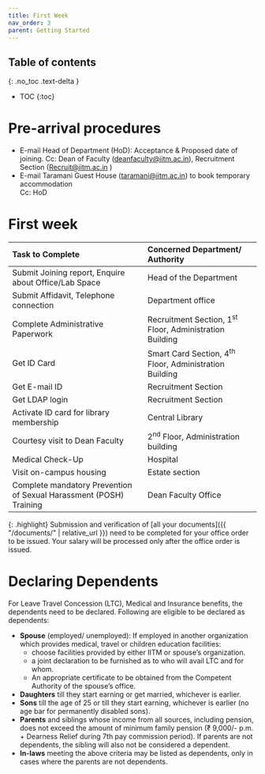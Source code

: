 ```yaml
---
title: First Week
nav_order: 3
parent: Getting Started
---
```

## Table of contents
{: .no_toc .text-delta } 
* TOC
{:toc}


# Pre-arrival procedures

* E-mail Head of Department (HoD): Acceptance & Proposed date of joining.
  Cc: Dean of Faculty ([deanfaculty@iitm.ac.in](mailto:deanadmn@iitm.ac.in)), Recruitment Section ([Recruit@iitm.ac.in](mailto:Recruit@iitm.ac.in)  ) 
* E-mail Taramani Guest House ([taramani@iitm.ac.in](mailto:taramani@iitm.ac.in)) to book temporary accommodation  
  Cc: HoD


# First week

| Task to Complete | Concerned Department/ Authority                                   |
| :---- |:------------------------------------------------------------------|
| Submit Joining report, Enquire about Office/Lab Space  | Head of the Department                                            |
| Submit Affidavit, Telephone connection | Department office                                                 |
| Complete Administrative Paperwork | Recruitment Section, 1<sup>st</sup> Floor, Administration Building           |
| Get ID Card | Smart Card Section, 4<sup>th</sup> Floor, Administration Building |
| Get E-mail ID | Recruitment Section                                               |
| Get LDAP login | Recruitment Section                                               |
| Activate ID card for library membership | Central Library                                                   |
| Courtesy visit to Dean Faculty | 2<sup>nd</sup> Floor, Administration building                     |
| Medical Check-Up | Hospital                                                          |
| Visit on-campus housing | Estate section                                                    |
| Complete mandatory Prevention of Sexual Harassment (POSH) Training | Dean Faculty Office                                               |

{: .highlight}
Submission and verification of [all your documents]({{ "/documents/" | relative_url }}) need to be completed for your office order to be issued. Your salary will be processed only after the office order is issued. 

# Declaring Dependents
For Leave Travel Concession (LTC), Medical and Insurance benefits, the dependents need to be declared. 
Following are eligible to be declared as dependents:

* **Spouse** (employed/ unemployed): If employed in another organization which provides medical, travel or children education facilities:
  * choose facilities provided by either IITM or spouse’s organization.
  * a joint declaration to be furnished as to who will avail LTC and for whom.
  * An appropriate certificate to be obtained from the Competent Authority of the spouse’s office.
* **Daughters** till they start earning or get married, whichever is earlier. 
* **Sons** till the age of 25 or till they start earning, whichever is earlier (no age bar for permanently disabled sons). 
* **Parents** and siblings whose income from all sources, including pension, does not exceed the amount of minimum family pension (₹ 9,000/- p.m. + Dearness Relief during 7th pay commission period). If parents are not dependents, the sibling will also not be considered a dependent.
* **In-laws** meeting the above criteria may be listed as dependents, only in cases where the parents are not dependents.